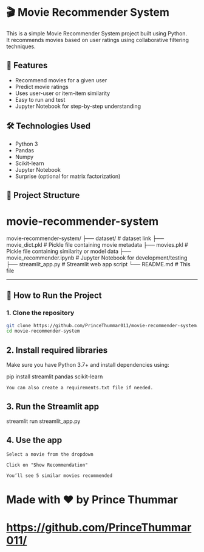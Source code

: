 # 🎬 Movie Recommender System

This is a simple Movie Recommender System project built using Python.  
It recommends movies based on user ratings using collaborative filtering techniques.

## 📌 Features

- Recommend movies for a given user
- Predict movie ratings
- Uses user-user or item-item similarity
- Easy to run and test
- Jupyter Notebook for step-by-step understanding

## 🛠️ Technologies Used

- Python 3
- Pandas
- Numpy
- Scikit-learn
- Jupyter Notebook
- Surprise (optional for matrix factorization)

## 📁 Project Structure

# movie-recommender-system

movie-recommender-system/
├── dataset/ # dataset link
├── movie_dict.pkl # Pickle file containing movie metadata
├── movies.pkl # Pickle file containing similarity or model data
├── movie_recommender.ipynb # Jupyter Notebook for development/testing
├── streamlit_app.py # Streamlit web app script
└── README.md # This file



---

## 🚀 How to Run the Project

### 1. Clone the repository
```bash
git clone https://github.com/PrinceThummar011/movie-recommender-system.git
cd movie-recommender-system
```



## 2. Install required libraries

Make sure you have Python 3.7+ and install dependencies using:

pip install streamlit pandas scikit-learn

    You can also create a requirements.txt file if needed.

## 3. Run the Streamlit app

streamlit run streamlit_app.py

## 4. Use the app
    Select a movie from the dropdown

    Click on "Show Recommendation"

    You’ll see 5 similar movies recommended



# Made with ❤️ by Prince Thummar
# https://github.com/PrinceThummar011/
